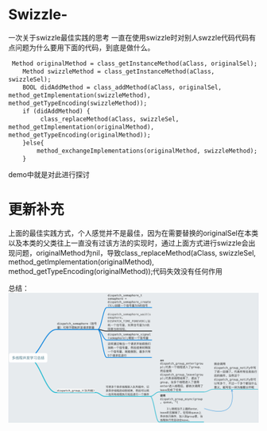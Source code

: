 # Swizzle-
一次关于swizzle最佳实践的思考
一直在使用swizzle时对别人swzzle代码代码有点问题为什么要用下面的代码，到底是做什么。

```
 Method originalMethod = class_getInstanceMethod(aClass, originalSel);
    Method swizzleMethod = class_getInstanceMethod(aClass, swizzleSel);
    BOOL didAddMethod = class_addMethod(aClass, originalSel, method_getImplementation(swizzleMethod), method_getTypeEncoding(swizzleMethod));
    if (didAddMethod) {
         class_replaceMethod(aClass, swizzleSel, method_getImplementation(originalMethod), method_getTypeEncoding(originalMethod));
    }else{
        method_exchangeImplementations(originalMethod, swizzleMethod);
    }
```
demo中就是对此进行探讨

# 更新补充
上面的最佳实践方式，个人感觉并不是最佳，因为在需要替换的originalSel在本类以及本类的父类往上一直没有过该方法的实现时，通过上面方式进行swizzle会出现问题，originalMethod为nil，导致class_replaceMethod(aClass, swizzleSel, method_getImplementation(originalMethod), method_getTypeEncoding(originalMethod));代码失效没有任何作用

 总结：
![总结.png](https://github.com/hwzss/Swizzle-/blob/master/%E5%A4%9A%E7%BA%BF%E7%A8%8B%E5%B9%B6%E5%8F%91%E5%AD%A6%E4%B9%A0%E6%80%BB%E7%BB%93.png)
